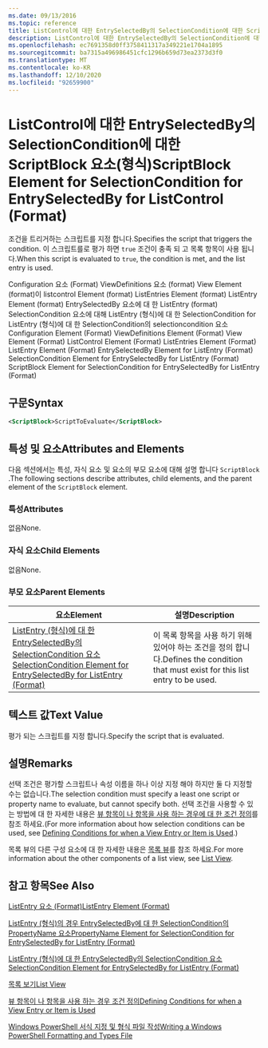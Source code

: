 ```yaml
---
ms.date: 09/13/2016
ms.topic: reference
title: ListControl에 대한 EntrySelectedBy의 SelectionCondition에 대한 ScriptBlock 요소(형식)
description: ListControl에 대한 EntrySelectedBy의 SelectionCondition에 대한 ScriptBlock 요소(형식)
ms.openlocfilehash: ec7691358d0ff3758411317a349221e1704a1895
ms.sourcegitcommit: ba7315a496986451cfc1296b659d73ea2373d3f0
ms.translationtype: MT
ms.contentlocale: ko-KR
ms.lasthandoff: 12/10/2020
ms.locfileid: "92659900"
---
```

# <a name="scriptblock-element-for-selectioncondition-for-entryselectedby-for-listcontrol-format"></a><span data-ttu-id="9f4f3-103">ListControl에 대한 EntrySelectedBy의 SelectionCondition에 대한 ScriptBlock 요소(형식)</span><span class="sxs-lookup"><span data-stu-id="9f4f3-103">ScriptBlock Element for SelectionCondition for EntrySelectedBy for ListControl (Format)</span></span>

<span data-ttu-id="9f4f3-104">조건을 트리거하는 스크립트를 지정 합니다.</span><span class="sxs-lookup"><span data-stu-id="9f4f3-104">Specifies the script that triggers the condition.</span></span> <span data-ttu-id="9f4f3-105">이 스크립트를로 평가 하면 `true` 조건이 충족 되 고 목록 항목이 사용 됩니다.</span><span class="sxs-lookup"><span data-stu-id="9f4f3-105">When this script is evaluated to `true`, the condition is met, and the list entry is used.</span></span>

<span data-ttu-id="9f4f3-106">Configuration 요소 (Format) ViewDefinitions 요소 (format) View Element (format)이 listcontrol Element (format) ListEntries Element (format) ListEntry Element (format) EntrySelectedBy 요소에 대 한 ListEntry (format) SelectionCondition 요소에 대해 ListEntry (형식)에 대 한 SelectionCondition for ListEntry (형식)에 대 한 SelectionCondition의 selectioncondition 요소</span><span class="sxs-lookup"><span data-stu-id="9f4f3-106">Configuration Element (Format) ViewDefinitions Element (Format) View Element (Format) ListControl Element (Format) ListEntries Element (Format) ListEntry Element (Format) EntrySelectedBy Element for ListEntry (Format) SelectionCondition Element for EntrySelectedBy for ListEntry (Format) ScriptBlock Element for SelectionCondition for EntrySelectedBy for ListEntry (Format)</span></span>

## <a name="syntax"></a><span data-ttu-id="9f4f3-107">구문</span><span class="sxs-lookup"><span data-stu-id="9f4f3-107">Syntax</span></span>

```xml
<ScriptBlock>ScriptToEvaluate</ScriptBlock>
```

## <a name="attributes-and-elements"></a><span data-ttu-id="9f4f3-108">특성 및 요소</span><span class="sxs-lookup"><span data-stu-id="9f4f3-108">Attributes and Elements</span></span>

<span data-ttu-id="9f4f3-109">다음 섹션에서는 특성, 자식 요소 및 요소의 부모 요소에 대해 설명 합니다 `ScriptBlock` .</span><span class="sxs-lookup"><span data-stu-id="9f4f3-109">The following sections describe attributes, child elements, and the parent element of the `ScriptBlock` element.</span></span>

### <a name="attributes"></a><span data-ttu-id="9f4f3-110">특성</span><span class="sxs-lookup"><span data-stu-id="9f4f3-110">Attributes</span></span>

<span data-ttu-id="9f4f3-111">없음</span><span class="sxs-lookup"><span data-stu-id="9f4f3-111">None.</span></span>

### <a name="child-elements"></a><span data-ttu-id="9f4f3-112">자식 요소</span><span class="sxs-lookup"><span data-stu-id="9f4f3-112">Child Elements</span></span>

<span data-ttu-id="9f4f3-113">없음</span><span class="sxs-lookup"><span data-stu-id="9f4f3-113">None.</span></span>

### <a name="parent-elements"></a><span data-ttu-id="9f4f3-114">부모 요소</span><span class="sxs-lookup"><span data-stu-id="9f4f3-114">Parent Elements</span></span>

|<span data-ttu-id="9f4f3-115">요소</span><span class="sxs-lookup"><span data-stu-id="9f4f3-115">Element</span></span>|<span data-ttu-id="9f4f3-116">설명</span><span class="sxs-lookup"><span data-stu-id="9f4f3-116">Description</span></span>|
|-------------|-----------------|
|[<span data-ttu-id="9f4f3-117">ListEntry (형식)에 대 한 EntrySelectedBy의 SelectionCondition 요소</span><span class="sxs-lookup"><span data-stu-id="9f4f3-117">SelectionCondition Element for EntrySelectedBy for ListEntry (Format)</span></span>](./selectioncondition-element-for-entryselectedby-for-listcontrol-format.md)|<span data-ttu-id="9f4f3-118">이 목록 항목을 사용 하기 위해 있어야 하는 조건을 정의 합니다.</span><span class="sxs-lookup"><span data-stu-id="9f4f3-118">Defines the condition that must exist for this list entry to be used.</span></span>|

## <a name="text-value"></a><span data-ttu-id="9f4f3-119">텍스트 값</span><span class="sxs-lookup"><span data-stu-id="9f4f3-119">Text Value</span></span>

<span data-ttu-id="9f4f3-120">평가 되는 스크립트를 지정 합니다.</span><span class="sxs-lookup"><span data-stu-id="9f4f3-120">Specify the script that is evaluated.</span></span>

## <a name="remarks"></a><span data-ttu-id="9f4f3-121">설명</span><span class="sxs-lookup"><span data-stu-id="9f4f3-121">Remarks</span></span>

<span data-ttu-id="9f4f3-122">선택 조건은 평가할 스크립트나 속성 이름을 하나 이상 지정 해야 하지만 둘 다 지정할 수는 없습니다.</span><span class="sxs-lookup"><span data-stu-id="9f4f3-122">The selection condition must specify a least one script or property name to evaluate, but cannot specify both.</span></span> <span data-ttu-id="9f4f3-123">선택 조건을 사용할 수 있는 방법에 대 한 자세한 내용은 [뷰 항목이 나 항목을 사용 하는 경우에 대 한 조건 정의](./defining-conditions-for-displaying-data.md)를 참조 하세요.</span><span class="sxs-lookup"><span data-stu-id="9f4f3-123">(For more information about how selection conditions can be used, see [Defining Conditions for when a View Entry or Item is Used](./defining-conditions-for-displaying-data.md).)</span></span>

<span data-ttu-id="9f4f3-124">목록 뷰의 다른 구성 요소에 대 한 자세한 내용은 [목록 뷰](./creating-a-list-view.md)를 참조 하세요.</span><span class="sxs-lookup"><span data-stu-id="9f4f3-124">For more information about the other components of a list view, see [List View](./creating-a-list-view.md).</span></span>

## <a name="see-also"></a><span data-ttu-id="9f4f3-125">참고 항목</span><span class="sxs-lookup"><span data-stu-id="9f4f3-125">See Also</span></span>

[<span data-ttu-id="9f4f3-126">ListEntry 요소 (Format)</span><span class="sxs-lookup"><span data-stu-id="9f4f3-126">ListEntry Element (Format)</span></span>](./listentry-element-for-listcontrol-format.md)

[<span data-ttu-id="9f4f3-127">ListEntry (형식)의 경우 EntrySelectedBy에 대 한 SelectionCondition의 PropertyName 요소</span><span class="sxs-lookup"><span data-stu-id="9f4f3-127">PropertyName Element for SelectionCondition for EntrySelectedBy for ListEntry (Format)</span></span>](./propertyname-element-for-selectioncondition-for-entryselectedby-for-listcontrol-format.md)

[<span data-ttu-id="9f4f3-128">ListEntry (형식)에 대 한 EntrySelectedBy의 SelectionCondition 요소</span><span class="sxs-lookup"><span data-stu-id="9f4f3-128">SelectionCondition Element for EntrySelectedBy for ListEntry (Format)</span></span>](./selectioncondition-element-for-entryselectedby-for-listcontrol-format.md)

[<span data-ttu-id="9f4f3-129">목록 보기</span><span class="sxs-lookup"><span data-stu-id="9f4f3-129">List View</span></span>](./creating-a-list-view.md)

[<span data-ttu-id="9f4f3-130">뷰 항목이 나 항목을 사용 하는 경우 조건 정의</span><span class="sxs-lookup"><span data-stu-id="9f4f3-130">Defining Conditions for when a View Entry or Item is Used</span></span>](./defining-conditions-for-displaying-data.md)

[<span data-ttu-id="9f4f3-131">Windows PowerShell 서식 지정 및 형식 파일 작성</span><span class="sxs-lookup"><span data-stu-id="9f4f3-131">Writing a Windows PowerShell Formatting and Types File</span></span>](./writing-a-powershell-formatting-file.md)
